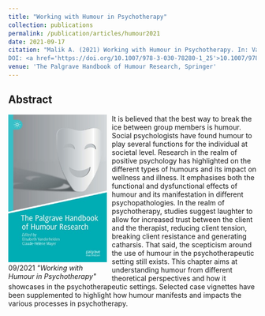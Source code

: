 ```yaml
---
title: "Working with Humour in Psychotherapy"
collection: publications
permalink: /publication/articles/humour2021
date: 2021-09-17
citation: "Malik A. (2021) Working with Humour in Psychotherapy. In: Vanderheiden E., Mayer CH. (eds) The Palgrave Handbook of Humour Research. Palgrave Macmillan, 
DOI: <a href='https://doi.org/10.1007/978-3-030-78280-1_25'>10.1007/978-3-030-78280-1_25</a>"
venue: 'The Palgrave Handbook of Humour Research, Springer'
---
```


## Abstract
<div style="float: left; margin-right: 10px; width: 200px">
    <a href="https://link.springer.com/chapter/10.1007%2F978-3-030-78280-1_25" title="https://link.springer.com/chapter/10.1007%2F978-3-030-78280-1_25"><img src="/images/palgrave_humour.jpg"></a>
    <figcaption> 09/2021 <em>"Working with Humour in Psychotherapy"</em></figcaption>
</div>

It is believed that the best way to break the ice between group members is humour. Social psychologists have found humour to play several functions for the individual at societal level. Research in the realm of positive psychology has highlighted on the different types of humours and its impact on wellness and illness. It emphasises both the functional and dysfunctional effects of humour and its manifestation in different psychopathologies. In the realm of psychotherapy, studies suggest laughter to allow for increased trust between the client and the therapist, reducing client tension, breaking client resistance and generating catharsis. That said, the scepticism around the use of humour in the psychotherapeutic setting still exists. This chapter aims at understanding humour from different theoretical perspectives and how it showcases in the psychotherapeutic settings. Selected case vignettes have been supplemented to highlight how humour manifests and impacts the various processes in psychotherapy.
